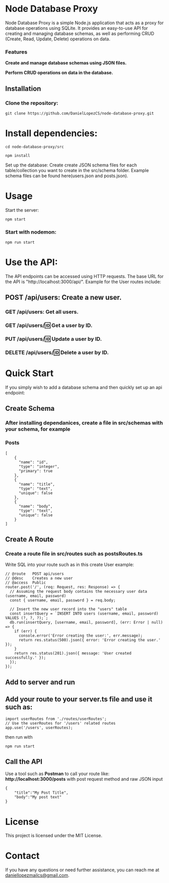# Node Database Proxy
Node Database Proxy is a simple Node.js application that acts as a proxy for database operations using SQLite. It provides an easy-to-use API for creating and managing database schemas, as well as performing CRUD (Create, Read, Update, Delete) operations on data.

### Features
**Create and manage database schemas using JSON files.**

**Perform CRUD operations on data in the database.**

## Installation
### Clone the repository:
```git clone https://github.com/DanielLopezCS/node-database-proxy.git```

# Install dependencies:

```cd node-database-proxy/src```

```npm install```

Set up the database:
Create create JSON schema files for each table/collection you want to create in the src/schema folder. Example schema files can be found here(users.json and posts.json).

# Usage
Start the server:

```npm start```

### Start with nodemon:

```npm run start```

# Use the API:
The API endpoints can be accessed using HTTP requests. The base URL for the API is "http://localhost:3000/api/". Example for the User routes include:

## POST /api/users: Create a new user.
### GET /api/users: Get all users.
### GET /api/users/:id: Get a user by ID.
### PUT /api/users/:id: Update a user by ID.
### DELETE /api/users/:id: Delete a user by ID.

# Quick Start
If you simply wish to add a database schema and then quickly set up an api endpoint:

## Create Schema

### After installing dependanices, create a file in src/schemas with your schema, for example 
### Posts
```
[
    {
      "name": "id",
      "type": "integer",
      "primary": true
    },
    {
      "name": "title",
      "type": "text",
      "unique": false
    },
    {
      "name": "body",
      "type": "text",
      "unique": false
    }
]
```
## Create A Route

### Create a route file in src/routes such as postsRoutes.ts
Write SQL into your route such as in this create User example:
```
// @route   POST api/users
// @desc    Creates a new user
// @access  Public
router.post('/', (req: Request, res: Response) => {
  // Assuming the request body contains the necessary user data (username, email, password)
  const { username, email, password } = req.body;

  // Insert the new user record into the "users" table
  const insertQuery = `INSERT INTO users (username, email, password) VALUES (?, ?, ?);`;
  db.run(insertQuery, [username, email, password], (err: Error | null) => {
    if (err) {
      console.error('Error creating the user:', err.message);
      return res.status(500).json({ error: 'Error creating the user.' });
    }
    return res.status(201).json({ message: 'User created successfully.' });
  });
});
```
## Add to server and run
## Add your route to your server.ts file and use it such as:
```
import userRoutes from './routes/userRoutes'; 
// Use the userRoutes for '/users' related routes
app.use('/users', userRoutes); 
```
then run with 

```npm run start```

## Call the API
Use a tool such as **Postman** to  call your route like:
**http://localhost:3000/posts** 
with post request method and raw JSON input 
```
{
    "title":"My Post Title",
    "body":"My post text"
}
```
# License
This project is licensed under the MIT License.

# Contact
If you have any questions or need further assistance, you can reach me at daniellopezmailcs@gmail.com.

